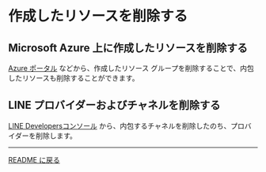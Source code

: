 # 作成したリソースを削除する

## Microsoft Azure 上に作成したリソースを削除する

[Azure ポータル](https://portal.azure.com) などから、作成したリソース グループを削除することで、内包したリソースも削除することができます。

## LINE プロバイダーおよびチャネルを削除する

[LINE Developersコンソール](https://developers.line.biz/console/) から、内包するチャネルを削除したのち、プロバイダーを削除します。

----

[README に戻る](./#6-作成したリソースを削除する)
